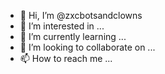 - 👋 Hi, I’m @zxcbotsandclowns
- 👀 I’m interested in ...
- 🌱 I’m currently learning ...
- 💞️ I’m looking to collaborate on ...
- 📫 How to reach me ...

<!---
zxcbotsandclowns/zxcbotsandclowns is a ✨ special ✨ repository because its `README.md` (this file) appears on your GitHub profile.
You can click the Preview link to take a look at your changes.
--->


